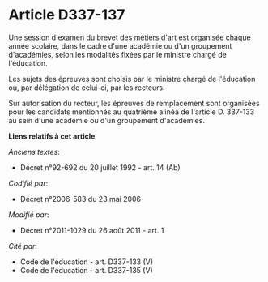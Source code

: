 # Article D337-137

Une session d'examen du brevet des métiers d'art est organisée chaque année scolaire, dans le cadre d'une académie ou d'un
groupement d'académies, selon les modalités fixées par le ministre chargé de l'éducation. 

Les sujets des épreuves sont choisis par le ministre chargé de l'éducation ou, par délégation de celui-ci, par les recteurs. 

Sur autorisation du recteur, les épreuves de remplacement sont organisées pour les candidats mentionnés au quatrième alinéa
de l'article D. 337-133 au sein d'une académie ou d'un groupement d'académies.

**Liens relatifs à cet article**

_Anciens textes_:

  - Décret n°92-692 du 20 juillet 1992 - art. 14 (Ab)

_Codifié par_:

  - Décret n°2006-583 du 23 mai 2006

_Modifié par_:

  - Décret n°2011-1029 du 26 août 2011 - art. 1

_Cité par_:

  - Code de l'éducation - art. D337-133 (V)
  - Code de l'éducation - art. D337-135 (V)
